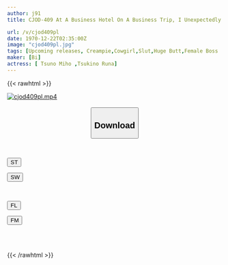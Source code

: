 ```yaml
---
author: j91
title: CJOD-409 At A Business Hotel On A Business Trip, I Unexpectedly Shared A Room With My Two Female Bosses And Was Forced To Cum In The Cowgirl Position Until Morning... Luna Tsukino Miho Tsukino

url: /v/cjod409pl
date: 1970-12-22T02:35:00Z
image: "cjod409pl.jpg"
tags: [Upcoming releases, Creampie,Cowgirl,Slut,Huge Butt,Female Boss	]
maker: [Bi]
actress: [ Tsuno Miho ,Tsukino Runa]
---
```



{{< rawhtml >}}

<div class="video" data-videoid="pending_link.html">
    <a href="javascript:;">
        <img src="/v/cjod409pl/cjod409pl.jpg" width="WIDTH" height="HEIGHT" alt="cjod409pl.mp4" loading="lazy">
    </a>
</div>

<script type="text/javascript" src="https://j91.asia/asset/on-demand-pend.js"></script>

<br>
  <link rel="stylesheet" href="https://j91.asia/asset/bs5.css">
  
  <center>
  <button class="btn btn-primary" type="button" data-bs-toggle="collapse" data-bs-target=".multi-collapse" aria-expanded="false" aria-controls="multiCollapseExample1 multiCollapseExample2"><h2>Download</h2></button></center>
</p>
<div class="row">
  <div class="col">
    <div class="collapse multi-collapse" id="multiCollapseExample1">
      <div class="card card-body">
	      	      <br>
<div class="buttons">  
<p><a href="https://j91.asia/pending_link.html" target="_blank"><button class="btn-hover color-3"><i class="fa fa-download"></i> ST</button></a></p>
<p><a href="https://j91.asia/pending_link.html" target="_blank"><button class="btn-hover color-2"><i class="fa fa-download"></i> SW</button></a></p></div>
    </div>
  </div>
</div>
  <div class="col">
    <div class="collapse multi-collapse" id="multiCollapseExample2">
      <div class="card card-body">
	      <br>
<div class="buttons">
<p><a href="https://j91.asia/pending_link.html" target="_blank"><button class="btn-hover color-9"><i class="fa fa-download"></i> FL</button></a></p>
<p><a href="https://j91.asia/pending_link.html" target="_blank"><button class="btn-hover color-8"><i class="fa fa-download"></i> FM</button></a></p></div>
<br><br>
      </div>
    </div>
  </div>
</div>

{{< /rawhtml >}}
